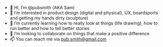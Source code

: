 - 👋 Hi, I’m @pubsmith (AKA Sam)
- 👀 I’m interested in product design (digital and physical), UX, boardsports and getting my hands dirty (sculpture)
- 🌱 I’m currently learning how to really look at things (life drawing), how to run better and how to tell better stories
- 💞️ I’m looking to collaborate on things that make a positive difference 
- 📫 You can reach me via pub.smith@gmail.com

<!---
pubsmith/pubsmith is a ✨ special ✨ repository because its `README.md` (this file) appears on your GitHub profile.
You can click the Preview link to take a look at your changes.
--->
